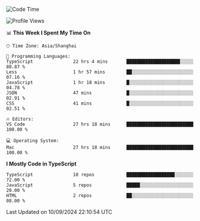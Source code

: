 <!--START_SECTION:waka-->
![Code Time](http://img.shields.io/badge/Code%20Time-6%2C628%20hrs%204%20mins-blue)

![Profile Views](http://img.shields.io/badge/Profile%20Views-0-blue)

📊 **This Week I Spent My Time On** 

```text
🕑︎ Time Zone: Asia/Shanghai

💬 Programming Languages: 
TypeScript               22 hrs 4 mins       ████████████████████░░░░░   80.87 % 
Less                     1 hr 57 mins        ██░░░░░░░░░░░░░░░░░░░░░░░   07.16 % 
JavaScript               1 hr 18 mins        █░░░░░░░░░░░░░░░░░░░░░░░░   04.78 % 
JSON                     47 mins             █░░░░░░░░░░░░░░░░░░░░░░░░   02.91 % 
CSS                      41 mins             █░░░░░░░░░░░░░░░░░░░░░░░░   02.51 % 

🔥 Editors: 
VS Code                  27 hrs 18 mins      █████████████████████████   100.00 % 

💻 Operating System: 
Mac                      27 hrs 18 mins      █████████████████████████   100.00 % 
```

**I Mostly Code in TypeScript** 

```text
TypeScript               18 repos            ██████████████████░░░░░░░   72.00 % 
JavaScript               5 repos             █████░░░░░░░░░░░░░░░░░░░░   20.00 % 
HTML                     2 repos             ██░░░░░░░░░░░░░░░░░░░░░░░   08.00 % 
```




 Last Updated on 10/09/2024 22:10:54 UTC
<!--END_SECTION:waka-->
